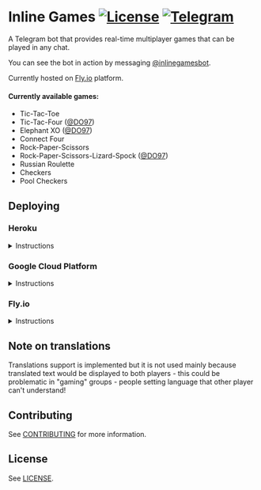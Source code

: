 # Inline Games [![License](https://img.shields.io/github/license/jacklul/inlinegamesbot.svg)](https://github.com/jacklul/inlinegamesbot/blob/master/LICENSE) [![Telegram](https://img.shields.io/badge/Telegram-%40inlinegamesbot-blue.svg)](https://telegram.me/inlinegamesbot)

A Telegram bot that provides real-time multiplayer games that can be played in any chat.

You can see the bot in action by messaging [@inlinegamesbot](https://telegram.me/inlinegamesbot).

Currently hosted on [Fly.io](https://fly.io/) platform.

#### Currently available games:

- Tic-Tac-Toe
- Tic-Tac-Four ([@DO97](https://github.com/DO97))
- Elephant XO ([@DO97](https://github.com/DO97))
- Connect Four
- Rock-Paper-Scissors
- Rock-Paper-Scissors-Lizard-Spock ([@DO97](https://github.com/DO97))
- Russian Roulette
- Checkers
- Pool Checkers

## Deploying

### Heroku
<details>
  <summary>Instructions</summary>

Use this button to begin deployment:  
[![Deploy](https://www.herokucdn.com/deploy/button.svg)](https://heroku.com/deploy?template=https://github.com/tomfactor/Play)

Assuming everything was entered correctly your bot should be instantly working - if it's not you should try running `php bin/console post-install` inside the app.

You will also want to add **Heroku Scheduler** addon and set up a hourly task to run the following command to clean up expired games from the database:
- `php bin/console cron`

_If this command times out too fast try using something like this instead: `php -d max_execution_time=2700 bin/console cron`_
</details>

### Google Cloud Platform
<details>
  <summary>Instructions</summary>

- Install dependencies with `composer install`
- Copy `env_variables.example.yaml` into `env_variables.yaml` and fill out the details
- Run the deployment command: `gcloud app deploy --project YOUR-PROJECT-NAME-HERE app.yaml cron.yaml`
- Visit `https://YOUR-PROJECT-NAME-HERE.appspot.com/admin?a=post-install` to perform post-install tasks
</details>

### Fly.io

<details>
  <summary>Instructions</summary>

- `flyctl apps create`
- `flyctl volumes create data --size=1`
- `flyctl secrets set BOT_TOKEN=`
- `flyctl secrets set BOT_USERNAME=`
- `flyctl secrets set BOT_WEBHOOK=YOUR-APP-NAME.fly.dev`
- `flyctl secrets set BOT_SECRET=`
- If you want to use web+worker setup you have to replace `web:` line in `Procfile`
- `flyctl deploy`

</details>

## Note on translations

Translations support is implemented but it is not used mainly because translated text would be displayed to both players - this could be problematic in "gaming" groups - people setting language that other player can't understand!

## Contributing

See [CONTRIBUTING](CONTRIBUTING.md) for more information.

## License

See [LICENSE](LICENSE).
